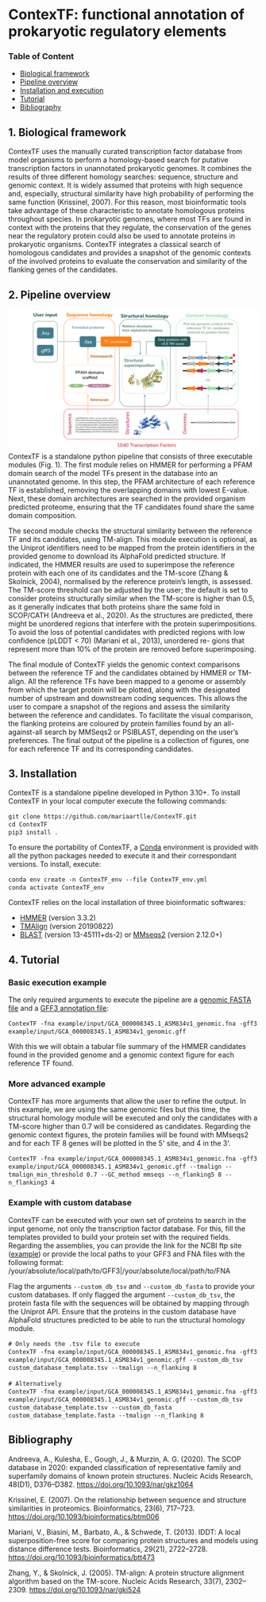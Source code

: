 # ContexTF: functional annotation of prokaryotic regulatory elements

### Table of Content
- [Biological framework](#1-biological-framework)
- [Pipeline overview](#2-pipeline-overview)
- [Installation and execution](#3-installation-and-execution)
- [Tutorial](#4-tutorial)
- [Bibliography](#4-Bibliography)

## 1. Biological framework
ContexTF uses the manually curated transcription factor database from model organisms to perform a homology-based search for putative transcription factors in unannotated prokaryotic genomes. It combines the results of three different homology searches: sequence, structure and genomic context. It is widely assumed that proteins with high sequence and, especially, structural similarity have high probability of performing the  same function (Krissinel, 2007). For this reason, most bioinformatic tools take advantage of these characteristic to annotate homologous proteins throughout species. In prokaryotic genomes, where most TFs are found in context with the proteins that they regulate, the conservation of the genes near the regulatory protein could also be used to annotate proteins in prokaryotic organisms. ContexTF integrates a classical search of homologous candidates and provides a snapshot of the genomic contexts of the involved proteins to evaluate the conservation and similarity of the flanking genes of the candidates.

## 2. Pipeline overview
![ContexTF overview](/ContexTF_overview.svg "ContexTF pipeline overview")
ContexTF is a standalone python pipeline that consists of three executable modules (Fig. 1). The first module relies on HMMER for performing a PFAM domain search of the model TFs present in the database into an unannotated genome. In this step, the PFAM architecture of each reference TF is established, removing the overlapping domains with lowest E-value. Next, these domain architectures are searched in the provided organism predicted proteome, ensuring that the TF candidates found share the same domain composition.

The second module checks the structural similarity between the reference TF and its candidates, using TM-align. This module execution is optional, as the Uniprot identifiers need to be mapped from the protein identifiers in the provided genome to download its AlphaFold predicted structure. If indicated, the HMMER results are used to superimpose the reference protein with each one of its candidates and the TM-score (Zhang & Skolnick, 2004), normalised by the reference protein’s length, is assessed. The TM-score threshold can be adjusted by the user; the default is set to consider proteins structurally similar when the TM-score is higher than 0.5, as it generally indicates that both proteins share the same fold in SCOP/CATH (Andreeva et al., 2020). As the structures are predicted, there might be unordered regions that interfere with the protein superimpositions. To avoid the loss of potential candidates with predicted regions with low confidence (pLDDT < 70) (Mariani et al., 2013), unordered re-
gions that represent more than 10% of the protein are removed before superimposing.

The final module of ContexTF yields the genomic context comparisons between the reference TF and the candidates obtained by HMMER or TM-align. All the reference TFs have been mapped to a genome or assembly from which the target protein will be plotted, along with the designated number of upstream and downstream coding sequences. This allows the user to compare a snapshot of the regions and assess the similarity between the reference and candidates. To facilitate the visual comparison, the flanking proteins are coloured by protein families found by an all-against-all search by MMSeqs2 or PSIBLAST, depending on the user’s preferences. The final output of the pipeline is a collection of figures, one for each reference TF and its corresponding candidates.

## 3. Installation

ContexTF is a standalone pipeline developed in Python 3.10+. To install ContexTF in your local computer execute the following commands: 

```shell
git clone https://github.com/mariaartlle/ContexTF.git
cd ContexTF
pip3 install .
```

To ensure the portability of ContexTF, a [Conda](https://docs.conda.io/en/latest/) environment is provided with all the python packages needed to execute it and their correspondant versions. To install, execute:
```shell
conda env create -n ContexTF_env --file ContexTF_env.yml
conda activate ContexTF_env
```

ContexTF relies on the local installation of three bioinformatic softwares:

- [HMMER](http://hmmer.org/) (version 3.3.2)
- [TMAlign](https://zhanggroup.org/TM-align/) (version 20190822)
- [BLAST](https://blast.ncbi.nlm.nih.gov/doc/blast-help/downloadblastdata.html) (version 13-45111+ds-2) or [MMseqs2](https://github.com/soedinglab/MMseqs2) (version 2.12.0+)

## 4. Tutorial

### Basic execution example
The only required arguments to execute the pipeline are a [genomic FASTA file](/example/input/GCA_000008345.1_ASM834v1_genomic.fna) and a [GFF3 annotation file](/example/input/GCA_000008345.1_ASM834v1_genomic.gff): 
```shell 
ContexTF -fna example/input/GCA_000008345.1_ASM834v1_genomic.fna -gff3 example/input/GCA_000008345.1_ASM834v1_genomic.gff
```
With this we will obtain a tabular file summary of the HMMER candidates found in the provided genome and a genomic context figure for each reference TF found.

### More advanced example
ContexTF has more arguments that allow the user to refine the output. In this example, we are using the same genomic files but this time, the structural homology module will be executed and only the candidates with a TM-score higher than 0.7 will be considered as candidates. Regarding the genomic context figures, the protein families will be found with MMseqs2 and for each TF 8 genes will be plotted in the 5' site, and 4 in the 3'.

```shell
ContexTF -fna example/input/GCA_000008345.1_ASM834v1_genomic.fna -gff3 example/input/GCA_000008345.1_ASM834v1_genomic.gff --tmalign --tmalign_min_threshold 0.7 --GC_method mmseqs --n_flanking5 8 --n_flanking3 4 

```

### Example with custom database
ContexTF can be executed with your own set of proteins to search in the input genome, not only the transcription factor database. For this, fill the templates provided to build your protein set with the required fields. Regarding the assemblies, you can provide the link for the NCBI ftp site ([example](https://ftp.ncbi.nlm.nih.gov/genomes/all/GCF/000/009/045/GCF_000009045.1_ASM904v1/)) or provide the local paths to your GFF3 and FNA files with the following format: /your/absolute/local/path/to/GFF3|/your/absolute/local/path/to/FNA

Flag the arguments ```--custom_db_tsv``` and ```--custom_db_fasta``` to provide your custom databases. If only flagged the argument ```--custom_db_tsv```, the protein fasta file with the sequences will be obtained by mapping through the Uniprot API. Ensure that the proteins in the custom database have AlphaFold structures predicted to be able to run the structural homology module.

```shell
# Only needs the .tsv file to execute 
ContexTF -fna example/input/GCA_000008345.1_ASM834v1_genomic.fna -gff3 example/input/GCA_000008345.1_ASM834v1_genomic.gff --custom_db_tsv custom_database_template.tsv --tmalign --n_flanking 8 

# Alternatively
ContexTF -fna example/input/GCA_000008345.1_ASM834v1_genomic.fna -gff3 example/input/GCA_000008345.1_ASM834v1_genomic.gff --custom_db_tsv custom_database_template.tsv --custom_db_fasta custom_database_template.fasta --tmalign --n_flanking 8 

```

## Bibliography
Andreeva, A., Kulesha, E., Gough, J., & Murzin, A. G. (2020). The SCOP database in 2020: expanded classification of representative family and superfamily domains of known protein structures. Nucleic Acids Research, 48(D1), D376–D382. https://doi.org/10.1093/nar/gkz1064

Krissinel, E. (2007). On the relationship between sequence and structure similarities in proteomics. Bioinformatics, 23(6), 717–723. https://doi.org/10.1093/bioinformatics/btm006

Mariani, V., Biasini, M., Barbato, A., & Schwede, T. (2013). IDDT: A local superposition-free score for comparing protein structures and models using distance difference tests. Bioinformatics, 29(21), 2722–2728. https://doi.org/10.1093/bioinformatics/btt473

Zhang, Y., & Skolnick, J. (2005). TM-align: A protein structure alignment algorithm based on the TM-score. Nucleic Acids Research, 33(7), 2302–2309. https://doi.org/10.1093/nar/gki524

